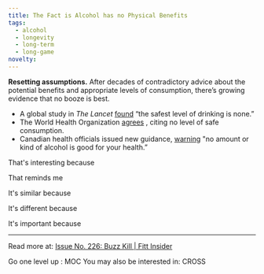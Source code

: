 ```yaml
---
title: The Fact is Alcohol has no Physical Benefits
tags:
  - alcohol
  - longevity
  - long-term
  - long-game
novelty:
---
```


**Resetting assumptions.** After decades of contradictory advice about the potential benefits and appropriate levels of consumption, there’s growing evidence that no booze is best.

-   A global study in _The Lancet_ [found](https://fitt.us15.list-manage.com/track/click?u=4c6bc12e271bc681951ed945a&id=50726d0f7b&e=8ada1bc037) “the safest level of drinking is none.”
-   The World Health Organization [agrees](https://fitt.us15.list-manage.com/track/click?u=4c6bc12e271bc681951ed945a&id=385899f5ad&e=8ada1bc037) , citing no level of safe consumption.
-   Canadian health officials issued new guidance, [warning](https://fitt.us15.list-manage.com/track/click?u=4c6bc12e271bc681951ed945a&id=157e747f99&e=8ada1bc037) "no amount or kind of alcohol is good for your health.”

That's interesting because

That reminds me

It's similar because

It's different because

It's important because

----

Read more at: [Issue No. 226: Buzz Kill | Fitt Insider](https://insider.fitt.co/issue-no-226-buzz-kill/)

Go one level up : MOC
You may also be interested in: CROSS